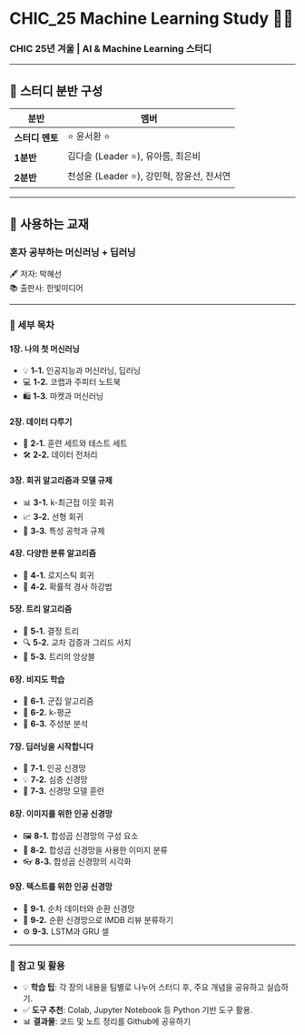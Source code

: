 # **CHIC_25** Machine Learning Study 🧠🤖  
### **CHIC 25년 겨울 | AI & Machine Learning 스터디**

---

## 👥 **스터디 분반 구성**

| **분반** | **멤버**                                |
|----------|----------------------------------------|
| **스터디 멘토** | ⭐ 윤서환 ⭐        |
| **1분반** | 김다솔 (Leader ⭐), 유아름, 최은비         |
| **2분반** | 천성윤 (Leader ⭐), 강민혁, 장윤선, 전서연 |

---

## 📘 **사용하는 교재**
### **혼자 공부하는 머신러닝 + 딥러닝**  
🖋️ 저자: 박혜선  
📚 출판사: 한빛미디어  

---

### **📂 세부 목차**  
#### **1장. 나의 첫 머신러닝**  
- 💡 **1-1.** 인공지능과 머신러닝, 딥러닝  
- 💻 **1-2.** 코랩과 주피터 노트북  
- 🛍️ **1-3.** 마켓과 머신러닝  

#### **2장. 데이터 다루기**  
- 🧪 **2-1.** 훈련 세트와 테스트 세트  
- 🛠️ **2-2.** 데이터 전처리  

#### **3장. 회귀 알고리즘과 모델 규제**  
- 📊 **3-1.** k-최근접 이웃 회귀  
- 📈 **3-2.** 선형 회귀  
- 🔧 **3-3.** 특성 공학과 규제  

#### **4장. 다양한 분류 알고리즘**  
- 🔑 **4-1.** 로지스틱 회귀  
- 🚀 **4-2.** 확률적 경사 하강법  

#### **5장. 트리 알고리즘**  
- 🌳 **5-1.** 결정 트리  
- 🔍 **5-2.** 교차 검증과 그리드 서치  
- 🌟 **5-3.** 트리의 앙상블  

#### **6장. 비지도 학습**  
- 👥 **6-1.** 군집 알고리즘  
- 🎯 **6-2.** k-평균  
- 🧮 **6-3.** 주성분 분석  

#### **7장. 딥러닝을 시작합니다**  
- 🧠 **7-1.** 인공 신경망  
- 💡 **7-2.** 심층 신경망  
- 🔄 **7-3.** 신경망 모델 훈련  

#### **8장. 이미지를 위한 인공 신경망**  
- 🖼️ **8-1.** 합성곱 신경망의 구성 요소  
- 📸 **8-2.** 합성곱 신경망을 사용한 이미지 분류  
- 👓 **8-3.** 합성곱 신경망의 시각화  

#### **9장. 텍스트를 위한 인공 신경망**  
- 📝 **9-1.** 순차 데이터와 순환 신경망  
- 💬 **9-2.** 순환 신경망으로 IMDB 리뷰 분류하기  
- ⚙️ **9-3.** LSTM과 GRU 셀  

---

### 📌 **참고 및 활용**
- 💡 **학습 팁**: 각 장의 내용을 팀별로 나누어 스터디 후, 주요 개념을 공유하고 실습하기.  
- ✅ **도구 추천**: Colab, Jupyter Notebook 등 Python 기반 도구 활용.  
- 📊 **결과물**: 코드 및 노트 정리를 Github에 공유하기
